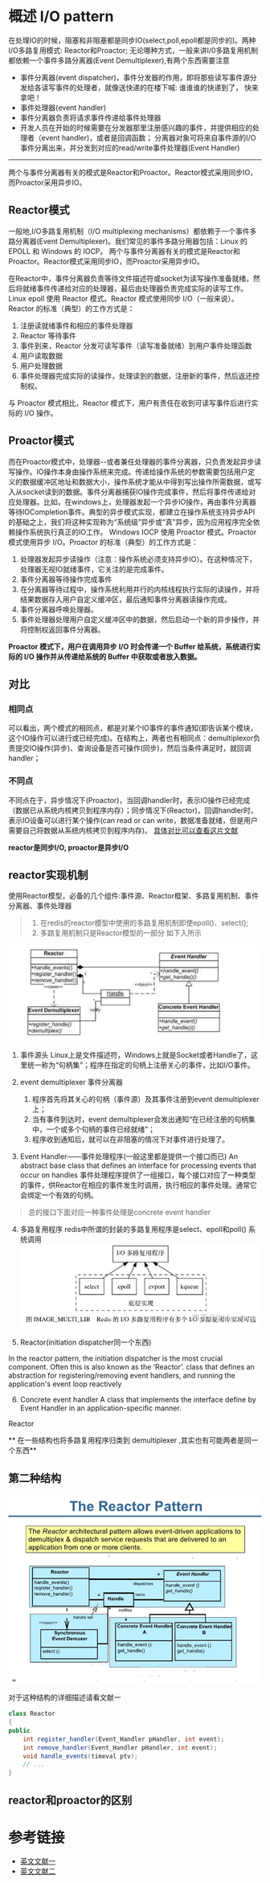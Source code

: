 # 概述 I/O pattern
在处理IO的时候，阻塞和非阻塞都是同步IO(select,poll,epoll都是同步的)。两种I/O多路复用模式: Reactor和Proactor; 无论哪种方式，一般来讲I/0多路复用机制都依赖一个事件多路分离器(Event Demultiplexer),有两个东西需要注意
- 事件分离器(event dispatcher)，事件分发器的作用，即将那些读写事件源分发给各读写事件的处理者，就像送快递的在楼下喊: 谁谁谁的快递到了， 快来拿吧！
- 事件处理器(event handler)
- 事件分离器负责将请求事件传递给事件处理器
- 开发人员在开始的时候需要在分发器那里注册感兴趣的事件，并提供相应的处理者（event handler)，或者是回调函数；
分离器对象可将来自事件源的I/O事件分离出来，并分发到对应的read/write事件处理器(Event Handler)
------
两个与事件分离器有关的模式是Reactor和Proactor。Reactor模式采用同步IO，而Proactor采用异步IO。

## Reactor模式
一般地,I/O多路复用机制（I/O multiplexing mechanisms）都依赖于一个事件多路分离器(Event Demultiplexer)。我们常见的事件多路分用器包括：Linux 的 EPOLL 和 Windows 的 IOCP。
两个与事件分离器有关的模式是Reactor和Proactor。Reactor模式采用同步IO，而Proactor采用异步IO。

在Reactor中，事件分离器负责等待文件描述符或socket为读写操作准备就绪，然后将就绪事件传递给对应的处理器，最后由处理器负责完成实际的读写工作。
Linux epoll 使用 Reactor 模式。Reactor 模式使用同步 I/O（一般来说）。Reactor 的标准（典型）的工作方式是：
1. 注册读就绪事件和相应的事件处理器
2. Reactor 等待事件
3. 事件到来，Reactor 分发可读写事件（读写准备就绪）到用户事件处理函数
4. 用户读取数据
5. 用户处理数据
6. 事件处理器完成实际的读操作，处理读到的数据，注册新的事件，然后返还控制权。

与 Proactor 模式相比，Reactor 模式下，用户有责任在收到可读写事件后进行实际的 I/O 操作。
## Proactor模式
而在Proactor模式中，处理器--或者兼任处理器的事件分离器，只负责发起异步读写操作。IO操作本身由操作系统来完成。传递给操作系统的参数需要包括用户定义的数据缓冲区地址和数据大小，操作系统才能从中得到写出操作所需数据，或写入从socket读到的数据。事件分离器捕获IO操作完成事件，然后将事件传递给对应处理器。比如，在windows上，处理器发起一个异步IO操作，再由事件分离器等待IOCompletion事件。典型的异步模式实现，都建立在操作系统支持异步API的基础之上，我们将这种实现称为“系统级”异步或“真”异步，因为应用程序完全依赖操作系统执行真正的IO工作。
Windows IOCP 使用 Proactor 模式。Proactor 模式使用异步 I/O。Proactor 的标准（典型）的工作方式是：
1. 处理器发起异步读操作（注意：操作系统必须支持异步IO）。在这种情况下，处理器无视IO就绪事件，它关注的是完成事件。
2. 事件分离器等待操作完成事件
3. 在分离器等待过程中，操作系统利用并行的内核线程执行实际的读操作，并将结果数据存入用户自定义缓冲区，最后通知事件分离器读操作完成。
4. 事件分离器呼唤处理器。
5. 事件处理器处理用户自定义缓冲区中的数据，然后启动一个新的异步操作，并将控制权返回事件分离器。

**Proactor 模式下，用户在调用异步 I/O 时会传递一个 Buffer 给系统，系统进行实际的 I/O 操作并从传递给系统的 Buffer 中获取或者放入数据。**

## 对比
### 相同点
可以看出，两个模式的相同点，都是对某个IO事件的事件通知(即告诉某个模块，这个IO操作可以进行或已经完成)。在结构上，两者也有相同点：demultiplexor负责提交IO操作(异步)、查询设备是否可操作(同步)，然后当条件满足时，就回调handler；
### 不同点
不同点在于，异步情况下(Proactor)，当回调handler时，表示IO操作已经完成（数据已从系统内核拷贝到程序内存）；同步情况下(Reactor)，回调handler时，表示IO设备可以进行某个操作(can read or can write，数据准备就绪，但是用户需要自己将数据从系统内核拷贝到程序内存)。
[具体对比可以查看这片文献](http://www.yeolar.com/note/2012/12/15/io-design-patterns/)

**reactor是同步I/O, proactor是异步I/O**

## reactor实现机制
使用Reactor模型，必备的几个组件:事件源、Reactor框架、多路复用机制、事件分离器、事件处理器
>1. 在redis的reactor模型中使用的多路复用机制即使epoll()、select();
>2. 多路复用机制只是Reactor模型的一部分
如下入所示

![reactor模式](https://github.com/wabc1994/InterviewRecord/blob/master/io%E5%A4%8D%E7%94%A8/%E8%AE%BE%E8%AE%A1%E6%A8%A1%E5%BC%8F/reactor.jpg)

1. 事件源头
Linux上是文件描述符，Windows上就是Socket或者Handle了，这里统一称为“句柄集”；程序在指定的句柄上注册关心的事件，比如I/O事件。
2.  event demultiplexer 事件分离器
    1. 程序首先将其关心的句柄（事件源）及其事件注册到event demultiplexer上；
    2. 当有事件到达时，event demultiplexer会发出通知“在已经注册的句柄集中，一个或多个句柄的事件已经就绪”；
    3. 程序收到通知后，就可以在非阻塞的情况下对事件进行处理了。
    
3. Event Handler——事件处理程序(一般这里都是提供一个接口而已)
An abstract base class that defines an interface for processing events that occur on handles
 事件处理程序提供了一组接口，每个接口对应了一种类型的事件，供Reactor在相应的事件发生时调用，执行相应的事件处理。通常它会绑定一个有效的句柄。
 > 总的接口下面对应一种事件处理是concrete event handler
4. 多路复用程序
redis中所谓的封装的多路复用程序是select、epoll和poll() 系统调用
![多路复用的结构](https://github.com/wabc1994/InterviewRecord/blob/master/Redis_learning/picture/seletct_epoll.jpg)

5. Reactor(initiation dispatcher同一个东西)

In the reactor pattern, the initiation dispatcher is the most crucial component. Often this is also known as the ‘Reactor’. 
 class that defines an abstraction for registering/removing event handlers, and running the application's event  loop reactively

6. Concrete event handler
A class that implements the interface define by Event Handler in an application-specific manner.

Reactor

** 在一些结构也将多路复用程序归类到 demultiplexer  ,其实也有可能两者是同一个东西**
## 第二种结构
![reactor的结构倾向于(Java中的结构)](https://github.com/wabc1994/InterviewRecord/blob/master/io%E5%A4%8D%E7%94%A8/%E8%AE%BE%E8%AE%A1%E6%A8%A1%E5%BC%8F/reactor_art2.jpg)

对于这种结构的详细描述请看文献一
```java
class Reactor     
{     
public  
    int register_handler(Event_Handler pHandler, int event);     
    int remove_handler(Event_Handler pHandler, int event);     
    void handle_events(timeval ptv);     
    // ...     
}
```
## reactor和proactor的区别

# 参考链接
- [英文文献一](http://www.diranieh.com/DP/POSA_Reactor.htm)
- [英文文献二](http://kasunpanorama.blogspot.com/2015/04/understanding-reactor-pattern-with-java.html) 



